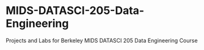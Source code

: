 # MIDS-DATASCI-205-Data-Engineering
Projects and Labs for Berkeley MIDS DATASCI 205 Data Engineering Course
